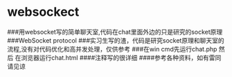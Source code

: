 # websockect
###用websocket写的简单聊天室,代码在chat里面外边的只是研究的socket原理
###WebSocket protocol
###实习生写的渣，代码是研究socket原理和聊天室的流程,没有对代码优化和高并发处理，仅供参考
###在win cmd先运行chat.php 然后 在浏览器运行chat.html
####注释写的很详细
####参考各种资料，如有雷同请见谅
